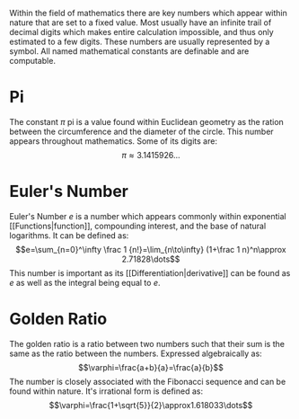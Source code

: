 Within the field of mathematics there are key numbers which appear within nature that are set to a fixed value. Most usually have an infinite trail of decimal digits which makes entire calculation impossible, and thus only estimated to a few digits. These numbers are usually represented by a symbol. All named mathematical constants are definable and are computable.

# Pi
The constant $\pi$ pi is a value found within Euclidean geometry as the ration between the circumference and the diameter of the circle. This number appears throughout mathematics. Some of its digits are:
$$\pi\approx3.1415926\dots$$
# Euler's Number
Euler's Number $e$ is a number which appears commonly within exponential [[Functions|function]], compounding interest, and the base of natural logarithms. It can be defined as:
$$e=\sum_{n=0}^\infty \frac 1 {n!}=\lim_{n\to\infty} (1+\frac 1 n)^n\approx 2.71828\dots$$
This number is important as its [[Differentiation|derivative]] can be found as $e$ as well as the integral being equal to $e$.

# Golden Ratio
The golden ratio is a ratio between two numbers such that their sum is the same as the ratio between the numbers. Expressed algebraically as:
$$\varphi=\frac{a+b}{a}=\frac{a}{b}$$
The number is closely associated with the Fibonacci sequence and can be found within nature. It's irrational form is defined as:
$$\varphi=\frac{1+\sqrt{5}}{2}\approx1.618033\dots$$
